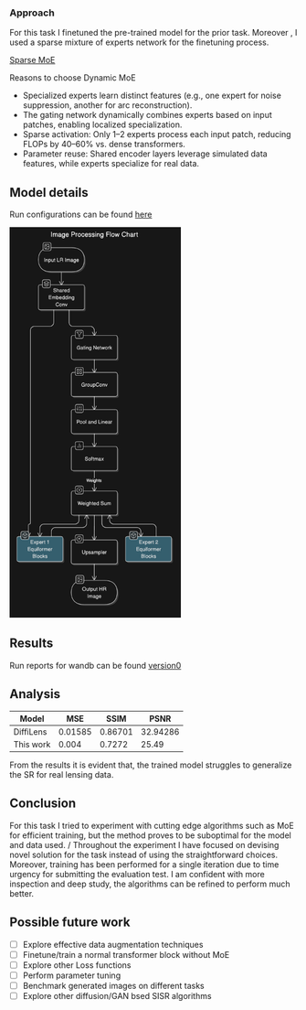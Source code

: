### Approach

For this task I finetuned the pre-trained model for the prior task. Moreover , I used a sparse mixture of experts network for the finetuning process. 
  
[Sparse MoE](https://arxiv.org/pdf/2212.05055) 

Reasons to choose Dynamic MoE 
- Specialized experts learn distinct features (e.g., one expert for noise suppression, another for arc reconstruction).
- The gating network dynamically combines experts based on input patches, enabling localized specialization.
- Sparse activation: Only 1–2 experts process each input patch, reducing FLOPs by 40–60% vs. dense transformers.
- Parameter reuse: Shared encoder layers leverage simulated data features, while experts specialize for real data.

## Model details 

Run configurations can be found [here](./taskB.py)

<img src="../assets/taskb.png" alt="drawing" width="300"/>

## Results

Run reports for wandb can be found [version0](https://api.wandb.ai/links/samkitshah1262-warner-bros-discovery/likdicky)

## Analysis

| Model | MSE | SSIM | PSNR |
| --- | --- | --- | --- |
| DiffiLens | 0.01585 | 0.86701 | 32.94286 |		
| This work | 0.004 | 0.7272 | 25.49 |

From the results it is evident that, the trained model struggles to generalize the SR for real lensing data.

## Conclusion

For this task I tried to experiment with cutting edge algorithms such as MoE for efficient training, but the method proves to be suboptimal for the model and data used. /
Throughout the experiment I have focused on devising novel solution for the task instead of using the straightforward choices. Moreover, training has been performed for a single iteration due to time urgency for submitting the evaluation test. I am confident with more inspection and deep study, the algorithms can be refined to perform much better.

## Possible future work

- [ ] Explore effective data augmentation techniques
- [ ] Finetune/train a normal transformer block without MoE
- [ ] Explore other Loss functions
- [ ] Perform parameter tuning
- [ ] Benchmark generated images on different tasks
- [ ] Explore other diffusion/GAN bsed SISR algorithms